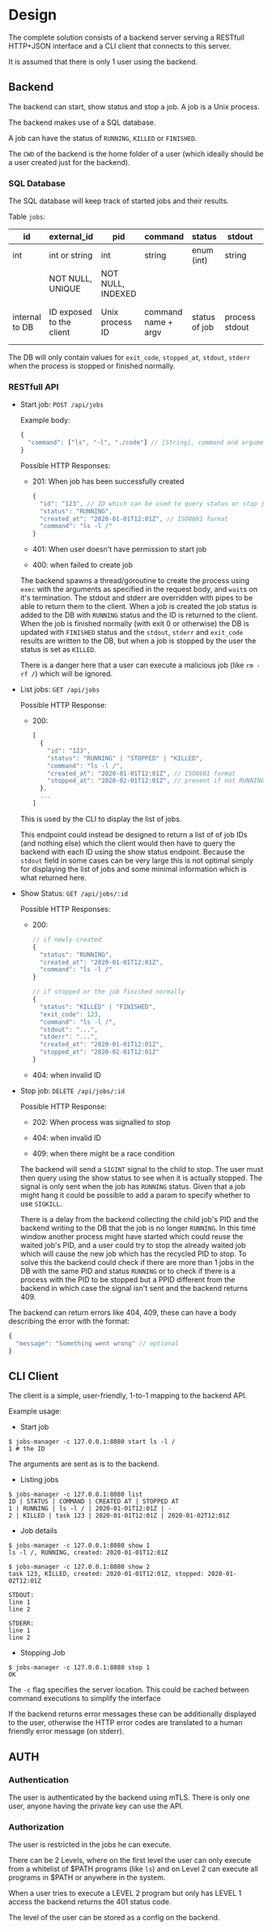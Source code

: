 # Design

The complete solution consists of a backend server serving a RESTfull 
HTTP+JSON interface and a CLI client that connects to this server. 

It is assumed that there is only 1 user using the backend.

## Backend

The backend can start, show status and stop a job. A job is a Unix process.

The backend makes use of a SQL database.

A job can have the status of `RUNNING`, `KILLED` or `FINISHED`.

The `CWD` of the backend is the home folder of a user 
(which ideally should be a user created just for the backend).

### SQL Database

The SQL database will keep track of started jobs and their results.

Table `jobs`:

| id | external_id | pid | command | status | stdout | stderr | exit_code | created_at | stopped_at |
| -- | ----------- | --- | ------- | ------ | ------ | ------ | --------- | ---------- | ------- |
| int | int or string | int | string |  enum (int) | string | string | int | datetime | datetime
|     | NOT NULL, UNIQUE | NOT NULL, INDEXED | |||| NOT NULL, INDEXED | INDEXED
| internal to DB | ID exposed to the client | Unix process ID | command name + argv | status of job | process stdout | process stderr | process exit code | time when job started | time when job is killed or has finished

The DB will only contain values for `exit_code`, `stopped_at`, `stdout`, `stderr` 
when the process is stopped or finished normally.


### RESTfull API

- Start job: `POST /api/jobs`

  Example body:
  ```javascript
  {
    "command": ["ls", "-l", "./code"] // [String], command and arguments to start process with
  }
  ```

  Possible HTTP Responses:

  - 201: When job has been successfully created
    ```javascript
    {
      "id": "123", // ID which can be used to query status or stop job, it's an internally generated ID
      "status": "RUNNING",
      "created_at": "2020-01-01T12:01Z", // ISO8601 format
      "command": "ls -l /"
    }
    ```

  - 401: When user doesn't have permission to start job

  - 400: when failed to create job


  The backend spawns a thread/goroutine to create the process using `exec` with the 
  arguments as specified in the request body, and `wait`s on it's termination. 
  The stdout and stderr are overridden with pipes to be able to return them to the client. 
  When a job is created the job status is added to the DB with `RUNNING` status and the ID 
  is returned to the client. 
  When the job is finished normally (with exit 0 or otherwise) the DB is updated 
  with `FINISHED` status and the `stdout`, `stderr` and `exit_code` results are 
  written to the DB, but when a job is stopped by the user the status is set as `KILLED`.

  There is a danger here that a user can execute a malicious job (like `rm -rf /`) which will be ignored.

- List jobs: `GET /api/jobs`

  Possible HTTP Response:

  - 200:
    ```javascript
    [
      {
        "id": "123",
        "status": "RUNNING" | "STOPPED" | "KILLED",
        "command": "ls -l /",
        "created_at": "2020-01-01T12:01Z", // ISO8601 format
        "stopped_at": "2020-02-01T12:01Z", // present if not RUNNING, ISO8601 format
      },
      ...
    ]
    ```

  This is used by the CLI to display the list of jobs.

  This endpoint could instead be designed to return a list of of job IDs (and nothing else) 
  which the client would then have to query the backend with each ID using the show status 
  endpoint. Because the `stdout` field in some cases can be very large this is not optimal 
  simply for displaying the list of jobs and some minimal information which is what returned 
  here.

- Show Status: `GET /api/jobs/:id`

  Possible HTTP Responses:
  
  - 200:
    ```javascript
    // if newly created
    {
      "status": "RUNNING",
      "created_at": "2020-01-01T12:01Z",
      "command": "ls -l /"
    }

    // if stopped or the job finished normally
    {
      "status": "KILLED" | "FINISHED",
      "exit_code": 123,
      "command": "ls -l /",
      "stdout": "...",
      "stderr": "...",
      "created_at": "2020-01-01T12:01Z",
      "stopped_at": "2020-02-01T12:01Z"
    }
    ```

  - 404: when invalid ID


- Stop job: `DELETE /api/jobs/:id`

  Possible HTTP Response:

  - 202: When process was signalled to stop

  - 404: when invalid ID

  - 409: when there might be a race condition

  The backend will send a `SIGINT` signal to the child to stop. 
  The user must then query using the show status to see when it is actually stopped. 
  The signal is only sent when the job has `RUNNING` status. 
  Given that a job might hang it could be possible to add a param to specify whether to use `SIGKILL`.

  There is a delay from the backend collecting the child job's PID and the backend writing 
  to the DB that the job is no longer `RUNNING`. 
  In this time window another process might have started which could reuse the waited job's PID, 
  and a user could try to stop the already waited job which will cause the new job which has 
  the recycled PID to stop. 
  To solve this the backend could check if there are more than 1 jobs in the DB with the same 
  PID and status `RUNNING` or to check if there is a process with the PID to be stopped but a 
  PPID different from the backend in which case the signal isn't sent and the backend returns 409.

The backend can return errors like 404, 409, these can have a body describing the error with the format:
```javascript
{
  "message": "Something went wrong" // optional
}
```

## CLI Client

The client is a simple, user-friendly, 1-to-1 mapping to the backend API.

Example usage:

- Start job
```shellscript
$ jobs-manager -c 127.0.0.1:8080 start ls -l /
1 # the ID
```

The arguments are sent as is to the backend.

- Listing jobs
```shellscript
$ jobs-manager -c 127.0.0.1:8080 list
ID | STATUS | COMMAND | CREATED AT | STOPPED AT
1 | RUNNING | ls -l / | 2020-01-01T12:01Z | -
2 | KILLED | task 123 | 2020-01-01T12:01Z | 2020-01-02T12:01Z
```

- Job details
```shellscript
$ jobs-manager -c 127.0.0.1:8080 show 1
ls -l /, RUNNING, created: 2020-01-01T12:01Z

$ jobs-manager -c 127.0.0.1:8080 show 2
task 123, KILLED, created: 2020-01-01T12:01Z, stopped: 2020-01-02T12:01Z

STDOUT:
line 1
line 2

STDERR:
line 1 
line 2
```

- Stopping Job

```shellscript
$ jobs-manager -c 127.0.0.1:8080 stop 1
OK
```

The `-c` flag specifies the server location. This could be cached between command executions to simplify the interface

If the backend returns error messages these can be additionally displayed to the user, 
otherwise the HTTP error codes are translated to a human friendly error message (on stderr).

## AUTH

### Authentication

The user is authenticated by the backend using mTLS. 
There is only one user, anyone having the private key can use the API.

### Authorization

The user is restricted in the jobs he can execute.

There can be 2 Levels, where on the first level the user can only execute from a whitelist of 
$PATH programs (like `ls`) and on Level 2 can execute all programs in $PATH or anywhere in the system.

When a user tries to execute a LEVEL 2 program but only has LEVEL 1 access the backend returns the 401 status code.

The level of the user can be stored as a config on the backend.
